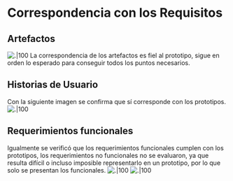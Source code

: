
# Correspondencia con los Requisitos
## Artefactos
![.|100](https://33333.cdn.cke-cs.com/kSW7V9NHUXugvhoQeFaf/images/53b79fe55146965be05f9574f759e37b2e57099b31a09dde.png)
La correspondencia de los artefactos es fiel al prototipo, sigue en orden lo esperado para 
conseguir todos los puntos necesarios.
## Historias de Usuario
Con la siguiente imagen se confirma que sí corresponde con los prototipos.
![.|100](https://33333.cdn.cke-cs.com/kSW7V9NHUXugvhoQeFaf/images/6a0cb90e62d6314ce0b5fff0419feda3856f70e2e4b68b3a.png)
## Requerimientos funcionales
Igualmente se verificó que los requerimientos funcionales cumplen con los prototipos, los 
requerimientos no funcionales no se evaluaron, ya que resulta difícil o incluso imposible 
representarlo en un prototipo, por lo que solo se presentan los funcionales.
![.|100](https://33333.cdn.cke-cs.com/kSW7V9NHUXugvhoQeFaf/images/b7c4262512af3223aa112d5bb824303239ae42c0ef60baf6.png)
![.|100](https://33333.cdn.cke-cs.com/kSW7V9NHUXugvhoQeFaf/images/121d33a6ae2cf9fbf30698190edc2e21d67290d616fb73a4.png)

